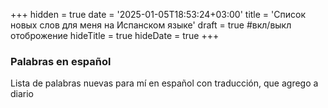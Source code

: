 +++
hidden = true
date = '2025-01-05T18:53:24+03:00'
title = 'Список новых слов для меня на Испанском языке'
draft = true  #вкл/выкл отоброжение
hideTitle = true 
hideDate = true
+++

### Palabras en español

Lista de palabras nuevas para mí en español con traducción, que agrego a diario